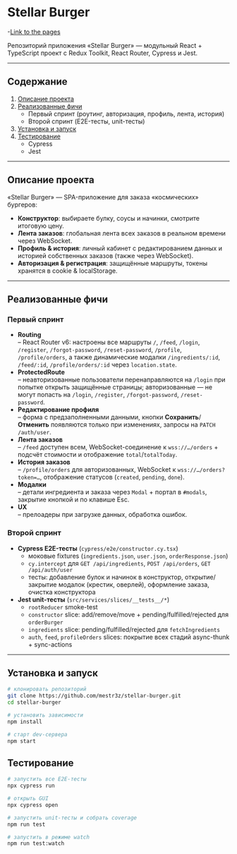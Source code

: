 # Stellar Burger
-[Link to the pages](https://mestr3z.github.io/stellar-burgers/)

Репозиторий приложения «Stellar Burger» — модульный React + TypeScript проект с Redux Toolkit, React Router, Cypress и Jest.

---

## Содержание

1. [Описание проекта](#описание-проекта)  
2. [Реализованные фичи](#реализованные-фичи)  
   - Первый спринт (роутинг, авторизация, профиль, лента, история)  
   - Второй спринт (E2E-тесты, unit-тесты)  
3. [Установка и запуск](#установка-и-запуск)  
4. [Тестирование](#тестирование)  
   - Cypress  
   - Jest  

---

## Описание проекта

«Stellar Burger» — SPA-приложение для заказа «космических» бургеров:

- **Конструктор**: выбираете булку, соусы и начинки, смотрите итоговую цену.
- **Лента заказов**: глобальная лента всех заказов в реальном времени через WebSocket.
- **Профиль & история**: личный кабинет с редактированием данных и историей собственных заказов (также через WebSocket).
- **Авторизация & регистрация**: защищённые маршруты, токены хранятся в cookie & localStorage.

---

## Реализованные фичи

### Первый спринт

- **Routing**  
  – React Router v6: настроены все маршруты `/`, `/feed`, `/login`, `/register`, `/forgot-password`, `/reset-password`, `/profile`, `/profile/orders`, а также динамические модалки `/ingredients/:id`, `/feed/:id`, `/profile/orders/:id` через `location.state`.  
- **ProtectedRoute**  
  – неавторизованные пользователи перенаправляются на `/login` при попытке открыть защищённые страницы; авторизованные — не могут попасть на `/login`, `/register`, `/forgot-password`, `/reset-password`.  
- **Редактирование профиля**  
  – форма с предзаполненными данными, кнопки **Сохранить**/**Отменить** появляются только при изменениях, запросы на `PATCH /auth/user`.  
- **Лента заказов**  
  – `/feed` доступен всем, WebSocket-соединение к `wss://…/orders` + подсчёт стоимости и отображение `total`/`totalToday`.  
- **История заказов**  
  – `/profile/orders` для авторизованных, WebSocket к `wss://…/orders?token=…`, отображение статусов (`created`, `pending`, `done`).  
- **Модалки**  
  – детали ингредиента и заказа через `Modal` + портал в `#modals`, закрытие кнопкой и по клавише Esc.  
- **UX**  
  – прелоадеры при загрузке данных, обработка ошибок.

### Второй спринт

- **Cypress E2E-тесты** (`cypress/e2e/constructor.cy.tsx`)  
  - моковые fixtures (`ingredients.json`, `user.json`, `orderResponse.json`)  
  - `cy.intercept` для `GET /api/ingredients`, `POST /api/orders`, `GET /api/auth/user`  
  - тесты: добавление булок и начинок в конструктор, открытие/закрытие модалок (крестик, оверлей), оформление заказа, очистка конструктора  
- **Jest unit-тесты** (`src/services/slices/__tests__/*`)  
  - `rootReducer` smoke-test  
  - `constructor` slice: add/remove/move + pending/fulfilled/rejected для `orderBurger`  
  - `ingredients` slice: pending/fulfilled/rejected для `fetchIngredients`  
  - `auth`, `feed`, `profileOrders` slices: покрытие всех стадий async-thunk + sync-actions

---

## Установка и запуск

```bash
# клонировать репозиторий
git clone https://github.com/mestr3z/stellar-burger.git
cd stellar-burger

# установить зависимости
npm install

# старт dev-сервера
npm start

```

## Тестирование

```bash
# запустить все E2E-тесты
npx cypress run

# открыть GUI
npx cypress open

# запустить unit-тесты и собрать coverage
npm run test

# запустить в режиме watch
npm run test:watch
